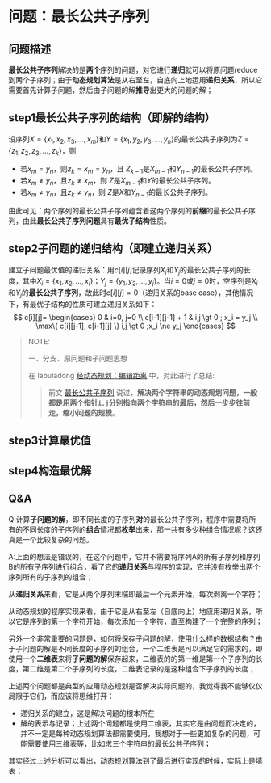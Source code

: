 

# 问题：最长公共子序列

## 问题描述

**最长公共子序列**解决的是**两个**序列的问题，对它进行**递归**就可以将原问题reduce到两个子序列；由于**动态规划算法**是从右至左，自底向上地运用**递归关系**，所以它需要首先计算子问题，然后由子问题的解**推导**出更大的问题的解；



## step1最长公共子序列的结构（即解的结构）

设序列$X=\{ x_1, x_2, x_3, \dots ,x_m \}$和$Y=\{ x_1, y_2, y_3, \dots ,y_n \}$的最长公共子序列为$Z=\{z_1, z_2, z_3, \dots ,z_k\}$，则

- 若$x_m = y_n$，则$z_k = x_m = y_n$，且 $Z_{k-1}$是$X_{m-1}$和$Y_{n-1}$的最长公共子序列。
- 若$x_m \ne y_n$，且$z_k \ne x_m$，则 $Z$是$X_{m-1}$和$Y$的最长公共子序列。
- 若$x_m \ne y_n$，且$z_k \ne y_n$，则 $Z$是$X$和$Y_{n-1}$的最长公共子序列。



由此可见：两个序列的最长公共子序列蕴含着这两个序列的**前缀**的最长公共子序列，由此**最长公共子序列问题**具有**最优子结构**性质。



## step2子问题的递归结构（即建立递归关系）

建立子问题最优值的递归关系：用$c[i][j]$记录序列$X_i$和$Y_j$的最长公共子序列的长度，其中$X_i= \{ x_1, x_2, \dots , x_i \}$；$Y_j = \{ y_1, y_2, \dots , y_j \}$。当$i=0$或$j=0$时，空序列是$X_i$和$Y_j$的**最长公共子序列**，故此时$c[i][j]=0$（递归关系的base case），其他情况下，有最优子结构的性质可建立递归关系如下：
$$
c[i][j]=
\begin{cases}
0 & i=0, j=0 \\
c[i-1][j-1] + 1 & i,j \gt 0 ; x_i = y_j \\
\max\{ c[i][j-1], c[i-1][j] \} i,j \gt 0 ;x_i \ne y_j
\end{cases}
$$

> NOTE: 
>
> 一、分支、原问题和子问题思想 
>
> 在 labuladong [经动态规划：编辑距离](https://mp.weixin.qq.com/s/uWzSvWWI-bWAV3UANBtyOw) 中，对此进行了总结:
>
> > 前文 [最长公共子序列](http://mp.weixin.qq.com/s?__biz=MzU0MDg5OTYyOQ==&mid=2247484418&idx=1&sn=98b1aa8c105467efab24e677fb17ff1a&chksm=fb336440cc44ed564f10ace689aa8e88e6d4a684cda2d2c07e81fad45cb4a70d1c27f4309ec4&scene=21#wechat_redirect) 说过，**解决两个字符串的动态规划问题，一般都是用两个指针`i,j`分别指向两个字符串的最后，然后一步步往前走，缩小问题的规模**。
>
> 



## step3计算最优值



## step4构造最优解

## Q&A

Q:计算**子问题的解**，即不同长度的子序列**对**的最长公共子序列，程序中需要将所有的不同长度的子序列的**组合**情况都**枚举**出来，那一共有多少种组合情况呢？这还真是一个比较复杂的问题。

A:上面的想法是错误的，在这个问题中，它并不需要将序列A的所有子序列和序列B的所有子序列进行组合，看了它的**递归关系**与程序的实现，它并没有枚举出两个序列所有的子序列的组合；

从**递归关系**来看，它是从两个序列末端即最后一个元素开始，每次剥离一个字符；

从动态规划的程序实现来看，由于它是从右至左（自底向上）地应用递归关系，所以它是序列的第一个字符开始，每次添加一个字符，直至构建了一个完整的序列；





另外一个非常重要的问题是，如何将保存子问题的解，使用什么样的数据结构？由于子问题的解是不同长度的子序列的组合，一个二维表是可以满足它的需求的，即使用一个**二维表**来将**子问题的解**保存起来，二维表的的第一维是第一个子序列的长度，第二维是第二个子序列的长度，二维表记录的是这种组合下子序列的长度；



上述两个问题都是典型的应用动态规划是否解决实际问题的，我觉得我不能够仅仅局限于它们，而应该将思维打开：

- 递归关系的建立，这是解决问题的根本所在
- 解的表示与记录；上述两个问题都是使用二维表，其实它是由问题而决定的，并不一定是每种动态规划算法都需要使用，我想对于一些更加复杂的问题，可能需要使用三维表等，比如求三个字符串的最长公共子序列；


其实经过上述分析可以看出，动态规划算法到了最后进行实现的时候，实际上是填表；

